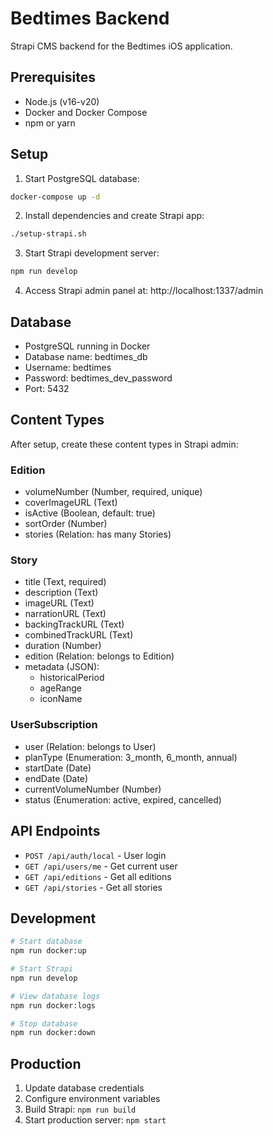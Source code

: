 # Bedtimes Backend

Strapi CMS backend for the Bedtimes iOS application.

## Prerequisites

- Node.js (v16-v20)
- Docker and Docker Compose
- npm or yarn

## Setup

1. Start PostgreSQL database:
```bash
docker-compose up -d
```

2. Install dependencies and create Strapi app:
```bash
./setup-strapi.sh
```

3. Start Strapi development server:
```bash
npm run develop
```

4. Access Strapi admin panel at: http://localhost:1337/admin

## Database

- PostgreSQL running in Docker
- Database name: bedtimes_db
- Username: bedtimes
- Password: bedtimes_dev_password
- Port: 5432

## Content Types

After setup, create these content types in Strapi admin:

### Edition
- volumeNumber (Number, required, unique)
- coverImageURL (Text)
- isActive (Boolean, default: true)
- sortOrder (Number)
- stories (Relation: has many Stories)

### Story
- title (Text, required)
- description (Text)
- imageURL (Text)
- narrationURL (Text)
- backingTrackURL (Text)
- combinedTrackURL (Text)
- duration (Number)
- edition (Relation: belongs to Edition)
- metadata (JSON):
  - historicalPeriod
  - ageRange
  - iconName

### UserSubscription
- user (Relation: belongs to User)
- planType (Enumeration: 3_month, 6_month, annual)
- startDate (Date)
- endDate (Date)
- currentVolumeNumber (Number)
- status (Enumeration: active, expired, cancelled)

## API Endpoints

- `POST /api/auth/local` - User login
- `GET /api/users/me` - Get current user
- `GET /api/editions` - Get all editions
- `GET /api/stories` - Get all stories

## Development

```bash
# Start database
npm run docker:up

# Start Strapi
npm run develop

# View database logs
npm run docker:logs

# Stop database
npm run docker:down
```

## Production

1. Update database credentials
2. Configure environment variables
3. Build Strapi: `npm run build`
4. Start production server: `npm start`